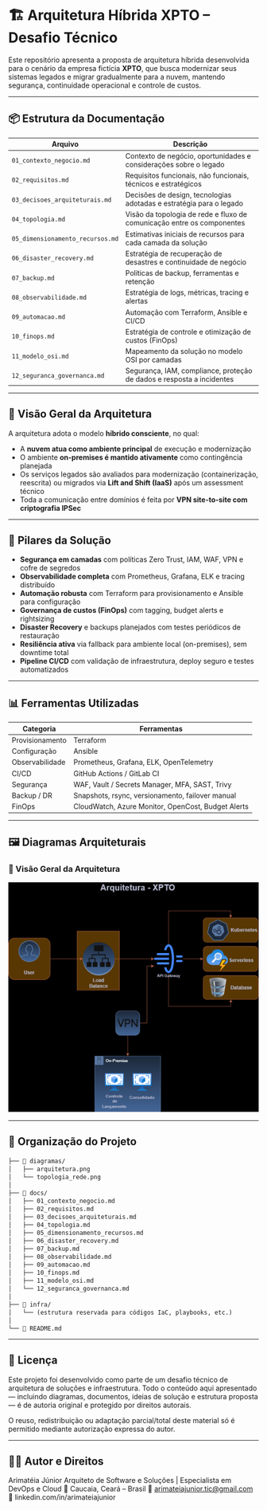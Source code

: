 # 🏗️ Arquitetura Híbrida XPTO – Desafio Técnico

Este repositório apresenta a proposta de arquitetura híbrida desenvolvida para o cenário da empresa fictícia **XPTO**, que busca modernizar seus sistemas legados e migrar gradualmente para a nuvem, mantendo segurança, continuidade operacional e controle de custos.

---

## 📦 Estrutura da Documentação

| Arquivo                          | Descrição                                                              |
| -------------------------------- | ---------------------------------------------------------------------- |
| `01_contexto_negocio.md`         | Contexto de negócio, oportunidades e considerações sobre o legado      |
| `02_requisitos.md`               | Requisitos funcionais, não funcionais, técnicos e estratégicos         |
| `03_decisoes_arquiteturais.md`   | Decisões de design, tecnologias adotadas e estratégia para o legado    |
| `04_topologia.md`                | Visão da topologia de rede e fluxo de comunicação entre os componentes |
| `05_dimensionamento_recursos.md` | Estimativas iniciais de recursos para cada camada da solução           |
| `06_disaster_recovery.md`        | Estratégia de recuperação de desastres e continuidade de negócio       |
| `07_backup.md`                   | Políticas de backup, ferramentas e retenção                            |
| `08_observabilidade.md`          | Estratégia de logs, métricas, tracing e alertas                        |
| `09_automacao.md`                | Automação com Terraform, Ansible e CI/CD                               |
| `10_finops.md`                   | Estratégia de controle e otimização de custos (FinOps)                 |
| `11_modelo_osi.md`               | Mapeamento da solução no modelo OSI por camadas                        |
| `12_seguranca_governanca.md`     | Segurança, IAM, compliance, proteção de dados e resposta a incidentes  |

---

## 🧭 Visão Geral da Arquitetura

A arquitetura adota o modelo **híbrido consciente**, no qual:

- A **nuvem atua como ambiente principal** de execução e modernização
- O ambiente **on-premises é mantido ativamente** como contingência planejada
- Os serviços legados são avaliados para modernização (containerização, reescrita) ou migrados via **Lift and Shift (IaaS)** após um assessment técnico
- Toda a comunicação entre domínios é feita por **VPN site-to-site com criptografia IPSec**

---

## 🔐 Pilares da Solução

- **Segurança em camadas** com políticas Zero Trust, IAM, WAF, VPN e cofre de segredos
- **Observabilidade completa** com Prometheus, Grafana, ELK e tracing distribuído
- **Automação robusta** com Terraform para provisionamento e Ansible para configuração
- **Governança de custos (FinOps)** com tagging, budget alerts e rightsizing
- **Disaster Recovery** e backups planejados com testes periódicos de restauração
- **Resiliência ativa** via fallback para ambiente local (on-premises), sem downtime total
- **Pipeline CI/CD** com validação de infraestrutura, deploy seguro e testes automatizados

---

## 📊 Ferramentas Utilizadas

| Categoria       | Ferramentas                                        |
| --------------- | -------------------------------------------------- |
| Provisionamento | Terraform                                          |
| Configuração    | Ansible                                            |
| Observabilidade | Prometheus, Grafana, ELK, OpenTelemetry            |
| CI/CD           | GitHub Actions / GitLab CI                         |
| Segurança       | WAF, Vault / Secrets Manager, MFA, SAST, Trivy     |
| Backup / DR     | Snapshots, rsync, versionamento, failover manual   |
| FinOps          | CloudWatch, Azure Monitor, OpenCost, Budget Alerts |

---

## 🖼️ Diagramas Arquiteturais

### 🔷 Visão Geral da Arquitetura

![Arquitetura Híbrida](./diagramas/arquitetura.png)

---

## 📂 Organização do Projeto

```plaintext
├── 📁 diagramas/
│   ├── arquitetura.png
│   └── topologia_rede.png
│
├── 📁 docs/
│   ├── 01_contexto_negocio.md
│   ├── 02_requisitos.md
│   ├── 03_decisoes_arquiteturais.md
│   ├── 04_topologia.md
│   ├── 05_dimensionamento_recursos.md
│   ├── 06_disaster_recovery.md
│   ├── 07_backup.md
│   ├── 08_observabilidade.md
│   ├── 09_automacao.md
│   ├── 10_finops.md
│   ├── 11_modelo_osi.md
│   └── 12_seguranca_governanca.md
│
├── 📁 infra/
│   └── (estrutura reservada para códigos IaC, playbooks, etc.)
│
└── 📄 README.md
```

---

## 📜 Licença

Este projeto foi desenvolvido como parte de um desafio técnico de arquitetura de soluções e infraestrutura. Todo o conteúdo aqui apresentado — incluindo diagramas, documentos, ideias de solução e estrutura proposta — é de autoria original e protegido por direitos autorais.

O reuso, redistribuição ou adaptação parcial/total deste material só é permitido mediante autorização expressa do autor.

---

## 👨‍💻 Autor e Direitos

Arimatéia Júnior
Arquiteto de Software e Soluções | Especialista em DevOps e Cloud
📍 Caucaia, Ceará – Brasil
📧 arimateiajunior.tic@gmail.com
🔗 linkedin.com/in/arimateiajunior
